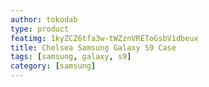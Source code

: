 ```yaml
---
author: tokodab
type: product
featimg: 1kyZCZ6tfa3w-tWZznVREToGsbV1dbeux
title: Chelsea Samsung Galaxy S9 Case
tags: [samsung, galaxy, s9]
category: [samsung]
---
```

